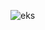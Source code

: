 ![eks](https://github.com/aliasgarxo/EKS-terraform/assets/134081765/1abf2c60-f8ed-4e8d-9dda-516714dba040)
